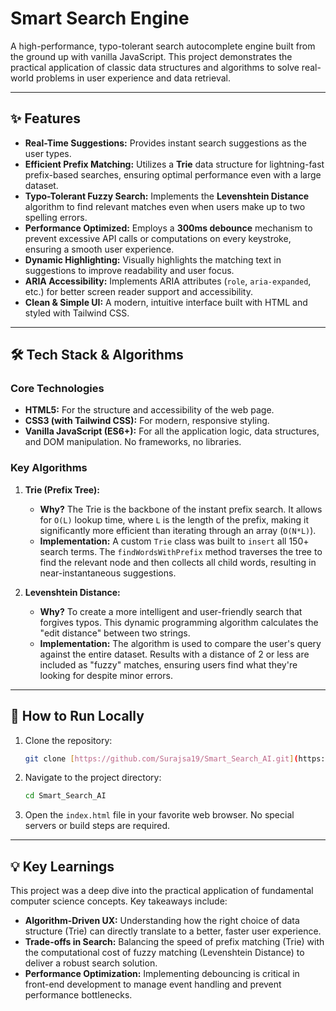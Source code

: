 # Smart Search Engine

A high-performance, typo-tolerant search autocomplete engine built from the ground up with vanilla JavaScript. This project demonstrates the practical application of classic data structures and algorithms to solve real-world problems in user experience and data retrieval.

---

## ✨ Features

* **Real-Time Suggestions:** Provides instant search suggestions as the user types.
* **Efficient Prefix Matching:** Utilizes a **Trie** data structure for lightning-fast prefix-based searches, ensuring optimal performance even with a large dataset.
* **Typo-Tolerant Fuzzy Search:** Implements the **Levenshtein Distance** algorithm to find relevant matches even when users make up to two spelling errors.
* **Performance Optimized:** Employs a **300ms debounce** mechanism to prevent excessive API calls or computations on every keystroke, ensuring a smooth user experience.
* **Dynamic Highlighting:** Visually highlights the matching text in suggestions to improve readability and user focus.
* **ARIA Accessibility:** Implements ARIA attributes (`role`, `aria-expanded`, etc.) for better screen reader support and accessibility.
* **Clean & Simple UI:** A modern, intuitive interface built with HTML and styled with Tailwind CSS.

---

## 🛠️ Tech Stack & Algorithms

### Core Technologies

* **HTML5:** For the structure and accessibility of the web page.
* **CSS3 (with Tailwind CSS):** For modern, responsive styling.
* **Vanilla JavaScript (ES6+):** For all the application logic, data structures, and DOM manipulation. No frameworks, no libraries.

### Key Algorithms

1.  **Trie (Prefix Tree):**
    * **Why?** The Trie is the backbone of the instant prefix search. It allows for `O(L)` lookup time, where `L` is the length of the prefix, making it significantly more efficient than iterating through an array (`O(N*L)`).
    * **Implementation:** A custom `Trie` class was built to `insert` all 150+ search terms. The `findWordsWithPrefix` method traverses the tree to find the relevant node and then collects all child words, resulting in near-instantaneous suggestions.

2.  **Levenshtein Distance:**
    * **Why?** To create a more intelligent and user-friendly search that forgives typos. This dynamic programming algorithm calculates the "edit distance" between two strings.
    * **Implementation:** The algorithm is used to compare the user's query against the entire dataset. Results with a distance of 2 or less are included as "fuzzy" matches, ensuring users find what they're looking for despite minor errors.

---

## 🔧 How to Run Locally

1.  Clone the repository:
    ```bash
    git clone [https://github.com/Surajsa19/Smart_Search_AI.git](https://github.com/Surajsa19/Smart_Search_AI.git)
    ```
2.  Navigate to the project directory:
    ```bash
    cd Smart_Search_AI
    ```
3.  Open the `index.html` file in your favorite web browser. No special servers or build steps are required.

---

## 💡 Key Learnings

This project was a deep dive into the practical application of fundamental computer science concepts. Key takeaways include:

* **Algorithm-Driven UX:** Understanding how the right choice of data structure (Trie) can directly translate to a better, faster user experience.
* **Trade-offs in Search:** Balancing the speed of prefix matching (Trie) with the computational cost of fuzzy matching (Levenshtein Distance) to deliver a robust search solution.
* **Performance Optimization:** Implementing debouncing is critical in front-end development to manage event handling and prevent performance bottlenecks.
